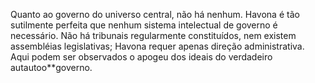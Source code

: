 ﻿Quanto ao governo do universo central, não há nenhum. Havona é tão sutilmente perfeita que nenhum sistema intelectual de governo é necessário. Não há tribunais regularmente constituídos, nem existem assembléias legislativas; Havona requer apenas direção administrativa. Aqui podem ser observados o  apogeu dos ideais do verdadeiro autautoo**governo.